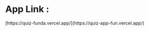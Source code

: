 <h1>App Link : </h1> [<span>https://quiz-funda.vercel.app/</span>](https://quiz-app-fun.vercel.app/)
